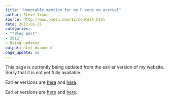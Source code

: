```yaml
---
title: "Honorable mention for my R code on accrual"
author: Steve Simon
source: http://www.pmean.com/12/contest.html
date: 2012-01-25
categories:
- "*Blog post"
- 2012
- Being updated
output: html_document
page_update: no
---
```


This page is currently being updated from the earlier version of my website. Sorry that it is not yet fully available.

<!---More--->

 
Earlier versions are [here][sim1] and [here][sim2].
 
[sim1]: http://www.pmean.com/12/contest.html
[sim2]: http://new.pmean.com/r-contest-honorable-mention/
 

Earlier versions are [here][sim1] and [here][sim2].
 
[sim1]: http://www.pmean.com/12/contest.html
[sim2]: http://new.pmean.com/r-contest-honorable-mention/

